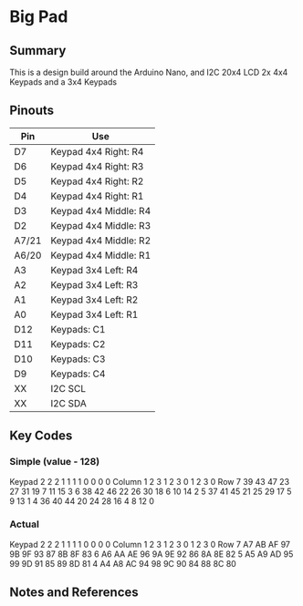 # Big Pad

## Summary

This is a design build around the Arduino Nano, and I2C 20x4 LCD 2x 4x4 Keypads and a 3x4 Keypads

## Pinouts

| Pin   | Use                    |
| ----- | ---------------------- |
| D7    | Keypad 4x4 Right:  R4  |   
| D6    | Keypad 4x4 Right:  R3  |   
| D5    | Keypad 4x4 Right:  R2  |   
| D4    | Keypad 4x4 Right:  R1  |   
| D3    | Keypad 4x4 Middle: R4  |   
| D2    | Keypad 4x4 Middle: R3  |   
| A7/21 | Keypad 4x4 Middle: R2  |   
| A6/20 | Keypad 4x4 Middle: R1  |   
| A3    | Keypad 3x4 Left:   R4  |   
| A2    | Keypad 3x4 Left:   R3  |   
| A1    | Keypad 3x4 Left:   R2  |   
| A0    | Keypad 3x4 Left:   R1  | 
| D12   | Keypads:           C1  |
| D11   | Keypads:           C2  |
| D10   | Keypads:           C3  |
| D9    | Keypads:           C4  |
| XX    | I2C SCL                |
| XX    | I2C SDA                |

## Key Codes

### Simple (value - 128)

Keypad		   2   2	 2 	 1	 1	 1	 1	0	 0	 0	0
Column		   1	 2	 3   1	 2	 3	 0	1	 2	 3	0
Row	      7	39	43	47	23	27	31	19	7	11	15	3
	        6	38	42	46	22	26	30	18	6	10	14	2
	        5	37	41	45	21	25	29	17	5	 9	13	1
	        4	36	40	44	20	24	28	16	4	 8	12	0

### Actual

Keypad	 2	 2	 2	 1	 1	 1	 1	 0	 0	 0	 0
Column	 1	 2	 3	 1	 2	 3	 0	 1	 2	 3	 0
Row	  7	A7	AB	AF	97	9B	9F	93	87	8B	8F	83
	    6	A6	AA	AE	96	9A	9E	92	86	8A	8E	82
	    5	A5	A9	AD	95	99	9D	91	85	89	8D	81
	    4	A4	A8	AC	94	98	9C	90	84	88	8C	80

## Notes and References

